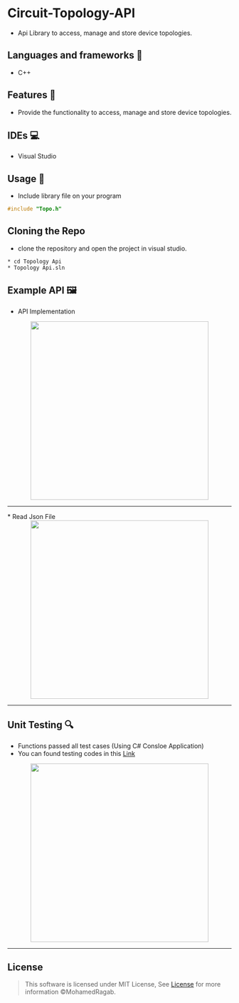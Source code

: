 # Circuit-Topology-API
* Api Library to access, manage and store device topologies.
## Languages and frameworks 📑
* C++ 
## Features 🥇
* Provide the functionality to access, manage and store device topologies.
## IDEs 💻
* Visual Studio
## Usage 🚀
* Include library file on your program
``` c++
#include "Topo.h"
```
## Cloning the Repo 
* clone the repository and open the project in visual studio.
```
* cd Topology Api
* Topology Api.sln
```

## Example API 🖼️
* API Implementation


<div align='center'>
<img height="400px" src="https://user-images.githubusercontent.com/38363762/169151368-504867cb-3902-4467-ab87-fc58c407cf6c.png">
<hr/>
</div>
* Read Json File
<div align='center'>
<img height="400px" src="https://user-images.githubusercontent.com/38363762/169151253-3cc6c4a3-a3dc-44f3-92b9-07a99443eec6.png">
<hr/>
</div>

## Unit Testing 🔍
* Functions passed all test cases (Using C# Consloe Application)
* You can found testing codes in this [Link](https://github.com/MohamedRagaab/Function-Plotter/tree/main/Unit%20Testing/UnitTesting)
<div align='center'>
<img height="400px" src="https://user-images.githubusercontent.com/38363762/168427852-2b30bba3-e8ae-4636-adfd-d816c8f36068.png">
<hr/>
</div>

## License

> This software is licensed under MIT License, See [License](https://github.com/MohamedRagaab/Function-Plotter/blob/main/LICENSE) for more information ©MohamedRagab.
